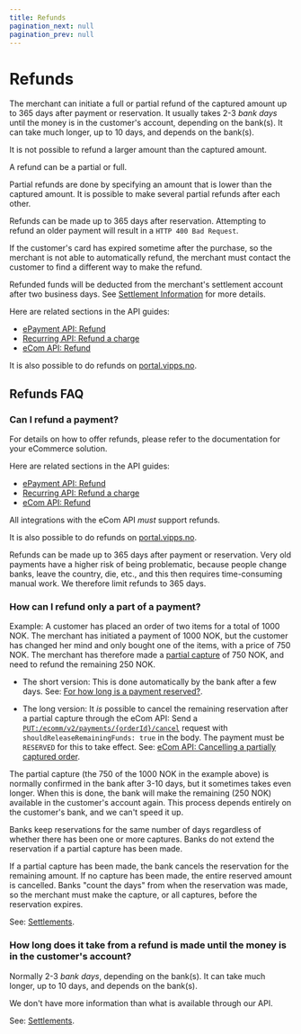 ```yaml
---
title: Refunds
pagination_next: null
pagination_prev: null
---
```


# Refunds

The merchant can initiate a full or partial refund of the captured amount up to 365 days after payment or reservation.
It usually takes 2-3 *bank days* until the money is in the customer's account, depending on the bank(s).
It can take much longer, up to 10 days, and depends on the bank(s).

It is not possible to refund a larger amount than the captured amount.

A refund can be a partial or full.

Partial refunds are done by specifying an amount that is lower than the
captured amount. It is possible to make several partial refunds after each
other.

Refunds can be made up to 365 days after reservation.
Attempting to refund an older payment will result in a
`HTTP 400 Bad Request`.

If the customer's card has expired sometime after the purchase, so the merchant
is not able to automatically refund, the merchant must contact the customer to
find a different way to make the refund.

Refunded funds will be deducted from the merchant's settlement account after
two business days. See
[Settlement Information](../settlements/README.md) for more details.

Here are related sections in the API guides:

* [ePayment API: Refund](https://developer.vippsmobilepay.com/docs/APIs/epayment-api/operations/refund/)
* [Recurring API: Refund a charge](https://developer.vippsmobilepay.com/docs/APIs/recurring-api/vipps-recurring-api/#refund-a-charge)
* [eCom API: Refund](https://developer.vippsmobilepay.com/docs/APIs/ecom-api/vipps-ecom-api/#refund)

It is also possible to do refunds on
[portal.vipps.no](https://portal.vipps.no).

## Refunds FAQ

### Can I refund a payment?

For details on how to offer refunds, please refer to the documentation for your eCommerce solution.

Here are related sections in the API guides:

* [ePayment API: Refund](https://developer.vippsmobilepay.com/docs/APIs/epayment-api/operations/refund/)
* [Recurring API: Refund a charge](https://developer.vippsmobilepay.com/docs/APIs/recurring-api/vipps-recurring-api/#refund-a-charge)
* [eCom API: Refund](https://developer.vippsmobilepay.com/docs/APIs/ecom-api/vipps-ecom-api/#refund)

All integrations with the eCom API *must* support refunds.

It is also possible to do refunds on
[portal.vipps.no](https://portal.vipps.no).

Refunds can be made up to 365 days after payment or reservation.
Very old payments have a higher risk of being problematic, because people
change banks, leave the country, die, etc.,
and this then requires time-consuming manual work.
We therefore limit refunds to 365 days.

### How can I refund only a part of a payment?

Example: A customer has placed an order of two items for a total of 1000 NOK.
The merchant has initiated a payment of 1000 NOK, but the customer has changed
her mind and only bought one of the items, with a price of 750 NOK. The merchant
has therefore made a
[partial capture](./reserve-and-capture.md#partial-capture)
of 750 NOK, and need to refund the remaining 250 NOK.

* The short version: This is done automatically by the bank after a few days.
See:
[For how long is a payment reserved?](reserve-and-capture.md#for-how-long-is-a-payment-reserved).

* The long version: It *is* possible to cancel the remaining reservation after a
partial capture through the eCom API: Send a
[`PUT:/ecomm/v2/payments/{orderId}/cancel`](https://developer.vippsmobilepay.com/api/ecom#tag/eCom-API/operation/cancelPaymentRequestUsingPUT)
request with `shouldReleaseRemainingFunds: true` in the body.
The payment must be `RESERVED` for this to take effect.
See:
[eCom API: Cancelling a partially captured order](https://developer.vippsmobilepay.com/docs/APIs/ecom-api/vipps-ecom-api#cancelling-a-partially-captured-order).

The partial capture (the 750 of the 1000 NOK in the example above)
is normally confirmed in the bank after 3-10 days, but it sometimes takes even
longer. When this is done, the bank will make the remaining (250 NOK) available
in the customer's account again. This process depends entirely on the customer's
bank, and we can't speed it up.

Banks keep reservations for the same number of days regardless of whether there
has been one or more captures. Banks do not extend the reservation if a partial
capture has been made.

If a partial capture has been made, the bank cancels the reservation for the
remaining amount. If no capture has been made, the entire reserved amount is
cancelled. Banks "count the days" from when the reservation was made, so the
merchant must make the capture, or all captures, before the reservation expires.

See: [Settlements](../settlements/README.md).

### How long does it take from a refund is made until the money is in the customer's account?

Normally 2-3 *bank days*, depending on the bank(s).
It can take much longer, up to 10 days, and depends on the bank(s).

We don't have more information than what is available through our API.

See: [Settlements](../settlements/README.md).
